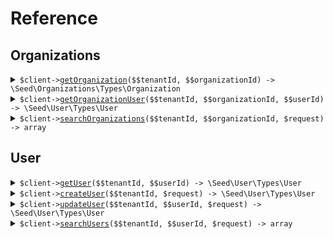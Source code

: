 # Reference
## Organizations
<details><summary><code>$client-><a href="/Seed/Organizations/OrganizationsClient.php">getOrganization</a>($$tenantId, $$organizationId) -> \Seed\Organizations\Types\Organization</code></summary>
<dl>
<dd>

#### 🔌 Usage

<dl>
<dd>

<dl>
<dd>

```php
$client->organizations->getOrganization(
    tenantId: $tenantId,
    organizationId: $organizationId,
);
```
</dd>
</dl>
</dd>
</dl>

#### ⚙️ Parameters

<dl>
<dd>

<dl>
<dd>

**$tenantId:** `string` 
    
</dd>
</dl>

<dl>
<dd>

**$organizationId:** `string` 
    
</dd>
</dl>
</dd>
</dl>


</dd>
</dl>
</details>

<details><summary><code>$client-><a href="/Seed/Organizations/OrganizationsClient.php">getOrganizationUser</a>($$tenantId, $$organizationId, $$userId) -> \Seed\User\Types\User</code></summary>
<dl>
<dd>

#### 🔌 Usage

<dl>
<dd>

<dl>
<dd>

```php
$client->organizations->getOrganizationUser(
    tenantId: $tenantId,
    organizationId: $organizationId,
    userId: $userId,
);
```
</dd>
</dl>
</dd>
</dl>

#### ⚙️ Parameters

<dl>
<dd>

<dl>
<dd>

**$tenantId:** `string` 
    
</dd>
</dl>

<dl>
<dd>

**$organizationId:** `string` 
    
</dd>
</dl>

<dl>
<dd>

**$userId:** `string` 
    
</dd>
</dl>
</dd>
</dl>


</dd>
</dl>
</details>

<details><summary><code>$client-><a href="/Seed/Organizations/OrganizationsClient.php">searchOrganizations</a>($$tenantId, $$organizationId, $request) -> array</code></summary>
<dl>
<dd>

#### 🔌 Usage

<dl>
<dd>

<dl>
<dd>

```php
$client->organizations->searchOrganizations(
    tenantId: $tenantId,
    organizationId: $organizationId,
    $request,
);
```
</dd>
</dl>
</dd>
</dl>

#### ⚙️ Parameters

<dl>
<dd>

<dl>
<dd>

**$tenantId:** `string` 
    
</dd>
</dl>

<dl>
<dd>

**$organizationId:** `string` 
    
</dd>
</dl>

<dl>
<dd>

**$request:** `\Seed\Organizations\Requests\SearchOrganizationsRequest` 
    
</dd>
</dl>
</dd>
</dl>


</dd>
</dl>
</details>

## User
<details><summary><code>$client-><a href="/Seed/User/UserClient.php">getUser</a>($$tenantId, $$userId) -> \Seed\User\Types\User</code></summary>
<dl>
<dd>

#### 🔌 Usage

<dl>
<dd>

<dl>
<dd>

```php
$client->user->getUser(
    tenantId: $tenantId,
    userId: $userId,
);
```
</dd>
</dl>
</dd>
</dl>

#### ⚙️ Parameters

<dl>
<dd>

<dl>
<dd>

**$tenantId:** `string` 
    
</dd>
</dl>

<dl>
<dd>

**$userId:** `string` 
    
</dd>
</dl>
</dd>
</dl>


</dd>
</dl>
</details>

<details><summary><code>$client-><a href="/Seed/User/UserClient.php">createUser</a>($$tenantId, $request) -> \Seed\User\Types\User</code></summary>
<dl>
<dd>

#### 🔌 Usage

<dl>
<dd>

<dl>
<dd>

```php
$client->user->createUser(
    tenantId: $tenantId,
    $request,
);
```
</dd>
</dl>
</dd>
</dl>

#### ⚙️ Parameters

<dl>
<dd>

<dl>
<dd>

**$tenantId:** `string` 
    
</dd>
</dl>

<dl>
<dd>

**$request:** `\Seed\User\Types\User` 
    
</dd>
</dl>
</dd>
</dl>


</dd>
</dl>
</details>

<details><summary><code>$client-><a href="/Seed/User/UserClient.php">updateUser</a>($$tenantId, $$userId, $request) -> \Seed\User\Types\User</code></summary>
<dl>
<dd>

#### 🔌 Usage

<dl>
<dd>

<dl>
<dd>

```php
$client->user->updateUser(
    tenantId: $tenantId,
    userId: $userId,
    $request,
);
```
</dd>
</dl>
</dd>
</dl>

#### ⚙️ Parameters

<dl>
<dd>

<dl>
<dd>

**$tenantId:** `string` 
    
</dd>
</dl>

<dl>
<dd>

**$userId:** `string` 
    
</dd>
</dl>

<dl>
<dd>

**$request:** `\Seed\User\Requests\UpdateUserRequest` 
    
</dd>
</dl>
</dd>
</dl>


</dd>
</dl>
</details>

<details><summary><code>$client-><a href="/Seed/User/UserClient.php">searchUsers</a>($$tenantId, $$userId, $request) -> array</code></summary>
<dl>
<dd>

#### 🔌 Usage

<dl>
<dd>

<dl>
<dd>

```php
$client->user->searchUsers(
    tenantId: $tenantId,
    userId: $userId,
    $request,
);
```
</dd>
</dl>
</dd>
</dl>

#### ⚙️ Parameters

<dl>
<dd>

<dl>
<dd>

**$tenantId:** `string` 
    
</dd>
</dl>

<dl>
<dd>

**$userId:** `string` 
    
</dd>
</dl>

<dl>
<dd>

**$request:** `\Seed\User\Requests\SearchUsersRequest` 
    
</dd>
</dl>
</dd>
</dl>


</dd>
</dl>
</details>
